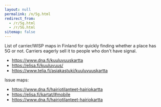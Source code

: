 ```yaml
---
layout: null
permalink: /n/5g.html
redirect_from:
  - /r/5g.html
  - /r/5G.html
sitemap: false
---
```


List of carrier/WISP maps in Finland for quickly finding whether a place
has 5G or not. Carriers eagerly sell it to people who don't have signal.

- https://www.dna.fi/kuuluvuuskartta
- https://elisa.fi/kuuluvuus/
- https://www.telia.fi/asiakastuki/kuuluvuuskartta

Issue maps:

- https://www.dna.fi/hairiotilanteet-hairiokartta
- https://elisa.fi/kartat/#mobile
- https://www.dna.fi/hairiotilanteet-hairiokartta
